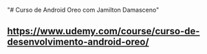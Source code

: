 "# Curso de Android Oreo com Jamilton Damasceno" 

 ## https://www.udemy.com/course/curso-de-desenvolvimento-android-oreo/
